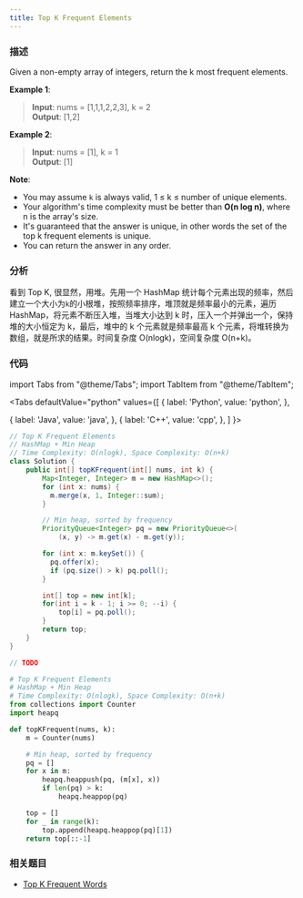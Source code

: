```yaml
---
title: Top K Frequent Elements
---
```


### 描述

Given a non-empty array of integers, return the k most frequent elements.

**Example 1**:

> **Input**: nums = [1,1,1,2,2,3], k = 2  
> **Output**: [1,2]

**Example 2**:

> **Input**: nums = [1], k = 1  
> **Output**: [1]

**Note**:

- You may assume `k` is always valid, 1 ≤ k ≤ number of unique elements.
- Your algorithm's time complexity must be better than **O(n log n)**, where n is the array's size.
- It's guaranteed that the answer is unique, in other words the set of the top k frequent elements is unique.
- You can return the answer in any order.

### 分析

看到 Top K, 很显然，用堆。先用一个 HashMap 统计每个元素出现的频率，然后建立一个大小为`k`的小根堆，按照频率排序，堆顶就是频率最小的元素，遍历 HashMap，将元素不断压入堆，当堆大小达到 k 时，压入一个并弹出一个，保持堆的大小恒定为 k，最后，堆中的 k 个元素就是频率最高 k 个元素，将堆转换为数组，就是所求的结果。时间复杂度 O(nlogk)，空间复杂度 O(n+k)。

### 代码

import Tabs from "@theme/Tabs";
import TabItem from "@theme/TabItem";

<Tabs
defaultValue="python"
values={[
{ label: 'Python', value: 'python', },

{ label: 'Java', value: 'java', },
{ label: 'C++', value: 'cpp', },
]
}>
<TabItem value="java">

```java
// Top K Frequent Elements
// HashMap + Min Heap
// Time Complexity: O(nlogk), Space Complexity: O(n+k)
class Solution {
    public int[] topKFrequent(int[] nums, int k) {
        Map<Integer, Integer> m = new HashMap<>();
        for (int x: nums) {
          m.merge(x, 1, Integer::sum);
        }

        // Min heap, sorted by frequency
        PriorityQueue<Integer> pq = new PriorityQueue<>(
            (x, y) -> m.get(x) - m.get(y));

        for (int x: m.keySet()) {
          pq.offer(x);
          if (pq.size() > k) pq.poll();
        }

        int[] top = new int[k];
        for(int i = k - 1; i >= 0; --i) {
            top[i] = pq.poll();
        }
        return top;
    }
}
```

</TabItem>
<TabItem value="cpp">

```cpp
// TODO
```

</TabItem>

<TabItem value="python">

```python
# Top K Frequent Elements
# HashMap + Min Heap
# Time Complexity: O(nlogk), Space Complexity: O(n+k)
from collections import Counter
import heapq

def topKFrequent(nums, k):
    m = Counter(nums)

    # Min heap, sorted by frequency
    pq = []
    for x in m:
        heapq.heappush(pq, (m[x], x))
        if len(pq) > k:
            heapq.heappop(pq)

    top = []
    for _ in range(k):
        top.append(heapq.heappop(pq)[1])
    return top[::-1]
```

</TabItem>
</Tabs>

### 相关题目

- [Top K Frequent Words](top-k-frequent-words.md)
